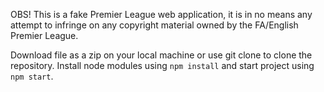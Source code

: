 OBS! This is a fake Premier League web application, it is in no means any attempt to infringe on any copyright material owned by the 
FA/English Premier League.

Download file as a zip on your local machine or use git clone to clone the repository.
Install node modules using `npm install` and start project using `npm start`.
